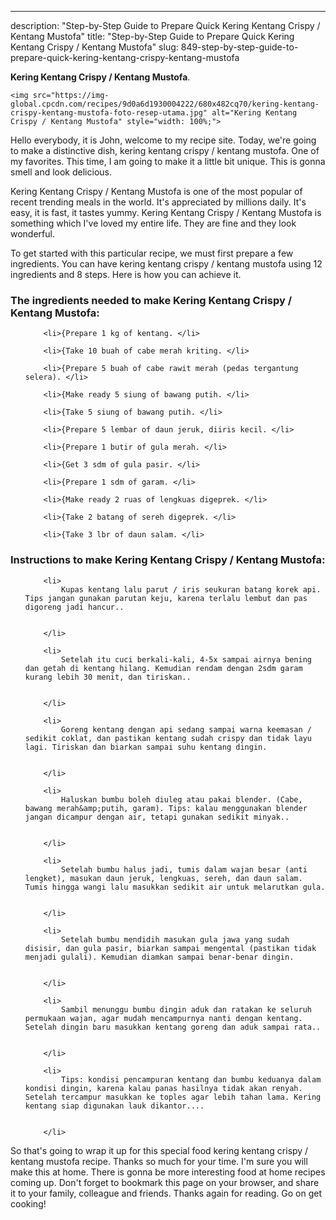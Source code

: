 ---
description: "Step-by-Step Guide to Prepare Quick Kering Kentang Crispy / Kentang Mustofa"
title: "Step-by-Step Guide to Prepare Quick Kering Kentang Crispy / Kentang Mustofa"
slug: 849-step-by-step-guide-to-prepare-quick-kering-kentang-crispy-kentang-mustofa

<p>
	<strong>Kering Kentang Crispy / Kentang Mustofa</strong>. 
	
</p>
<p>
	
	<img src="https://img-global.cpcdn.com/recipes/9d0a6d1930004222/680x482cq70/kering-kentang-crispy-kentang-mustofa-foto-resep-utama.jpg" alt="Kering Kentang Crispy / Kentang Mustofa" style="width: 100%;">
	
	
</p>
<p>
	Hello everybody, it is John, welcome to my recipe site. Today, we're going to make a distinctive dish, kering kentang crispy / kentang mustofa. One of my favorites. This time, I am going to make it a little bit unique. This is gonna smell and look delicious.
</p>
	
<p>
	
</p>
<p>
	Kering Kentang Crispy / Kentang Mustofa is one of the most popular of recent trending meals in the world. It's appreciated by millions daily. It's easy, it is fast, it tastes yummy. Kering Kentang Crispy / Kentang Mustofa is something which I've loved my entire life. They are fine and they look wonderful.
</p>

<p>
To get started with this particular recipe, we must first prepare a few ingredients. You can have kering kentang crispy / kentang mustofa using 12 ingredients and 8 steps. Here is how you can achieve it.
</p>

<h3>The ingredients needed to make Kering Kentang Crispy / Kentang Mustofa:</h3>

<ol>
	
		<li>{Prepare 1 kg of kentang. </li>
	
		<li>{Take 10 buah of cabe merah kriting. </li>
	
		<li>{Prepare 5 buah of cabe rawit merah (pedas tergantung selera). </li>
	
		<li>{Make ready 5 siung of bawang putih. </li>
	
		<li>{Take 5 siung of bawang putih. </li>
	
		<li>{Prepare 5 lembar of daun jeruk, diiris kecil. </li>
	
		<li>{Prepare 1 butir of gula merah. </li>
	
		<li>{Get 3 sdm of gula pasir. </li>
	
		<li>{Prepare 1 sdm of garam. </li>
	
		<li>{Make ready 2 ruas of lengkuas digeprek. </li>
	
		<li>{Take 2 batang of sereh digeprek. </li>
	
		<li>{Take 3 lbr of daun salam. </li>
	
</ol>
<p>
	
</p>

<h3>Instructions to make Kering Kentang Crispy / Kentang Mustofa:</h3>

<ol>
	
		<li>
			Kupas kentang lalu parut / iris seukuran batang korek api. Tips jangan gunakan parutan keju, karena terlalu lembut dan pas digoreng jadi hancur..
			
			
		</li>
	
		<li>
			Setelah itu cuci berkali-kali, 4-5x sampai airnya bening dan getah di kentang hilang. Kemudian rendam dengan 2sdm garam kurang lebih 30 menit, dan tiriskan..
			
			
		</li>
	
		<li>
			Goreng kentang dengan api sedang sampai warna keemasan / sedikit coklat, dan pastikan kentang sudah crispy dan tidak layu lagi. Tiriskan dan biarkan sampai suhu kentang dingin.
			
			
		</li>
	
		<li>
			Haluskan bumbu boleh diuleg atau pakai blender. (Cabe, bawang merah&amp;putih, garam). Tips: kalau menggunakan blender jangan dicampur dengan air, tetapi gunakan sedikit minyak..
			
			
		</li>
	
		<li>
			Setelah bumbu halus jadi, tumis dalam wajan besar (anti lengket), masukan daun jeruk, lengkuas, sereh, dan daun salam. Tumis hingga wangi lalu masukkan sedikit air untuk melarutkan gula.
			
			
		</li>
	
		<li>
			Setelah bumbu mendidih masukan gula jawa yang sudah disisir, dan gula pasir, biarkan sampai mengental (pastikan tidak menjadi gulali). Kemudian diamkan sampai benar-benar dingin.
			
			
		</li>
	
		<li>
			Sambil menunggu bumbu dingin aduk dan ratakan ke seluruh permukaan wajan, agar mudah mencampurnya nanti dengan kentang. Setelah dingin baru masukkan kentang goreng dan aduk sampai rata..
			
			
		</li>
	
		<li>
			Tips: kondisi pencampuran kentang dan bumbu keduanya dalam kondisi dingin, karena kalau panas hasilnya tidak akan renyah. Setelah tercampur masukkan ke toples agar lebih tahan lama. Kering kentang siap digunakan lauk dikantor....
			
			
		</li>
	
</ol>

<p>
	
</p>

<p>
	So that's going to wrap it up for this special food kering kentang crispy / kentang mustofa recipe. Thanks so much for your time. I'm sure you will make this at home. There is gonna be more interesting food at home recipes coming up. Don't forget to bookmark this page on your browser, and share it to your family, colleague and friends. Thanks again for reading. Go on get cooking!
</p>
